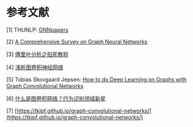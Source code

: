 # 参考文献

\[1\] THUNLP: [GNNpapers](https://github.com/thunlp/GNNPapers)

\[2\] [A Comprehensive Survey on Graph Neural Networks](https://arxiv.org/pdf/1901.00596.pdf)

\[3\] [傅里叶分析之掐死教程](https://zhuanlan.zhihu.com/p/19763358)

\[4\] [浅析图卷积神经网络](https://zhuanlan.zhihu.com/p/37091549)

\[5\] Tobias Skovgaard Jepsen: [How to do Deep Learning on Graphs with Graph Convolutional Networks](https://towardsdatascience.com/how-to-do-deep-learning-on-graphs-with-graph-convolutional-networks-7d2250723780)

\[6\] [什么是图卷积网络？行为识别领域新星](https://developer.huawei.com/consumer/cn/forum/topicview?mod=viewthread&tid=41598012)

\[7\] [https://tkipf.github.io/graph-convolutional-networks/](https://tkipf.github.io/graph-convolutional-networks/)

